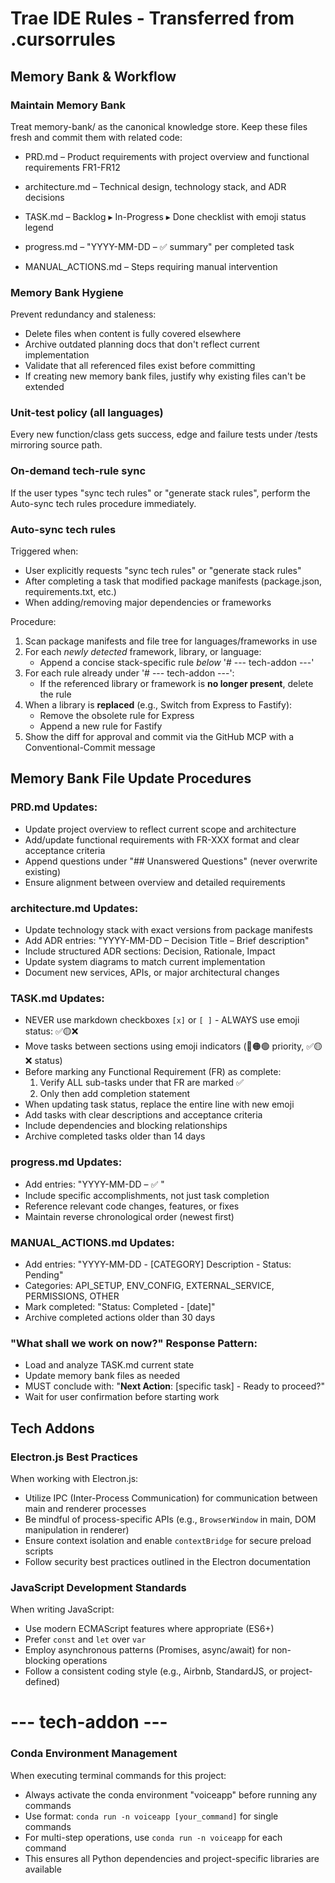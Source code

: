 # Trae IDE Rules - Transferred from .cursorrules

## Memory Bank & Workflow

### Maintain Memory Bank
Treat memory-bank/ as the canonical knowledge store.
Keep these files fresh and commit them with related code:

*   PRD.md – Product requirements with project overview and functional requirements FR1-FR12
*   architecture.md – Technical design, technology stack, and ADR decisions
*   TASK.md – Backlog ▸ In-Progress ▸ Done checklist with emoji status legend

*   progress.md – "YYYY-MM-DD – ✅ summary" per completed task
*   MANUAL_ACTIONS.md – Steps requiring manual intervention

### Memory Bank Hygiene
Prevent redundancy and staleness:

*   Delete files when content is fully covered elsewhere
*   Archive outdated planning docs that don't reflect current implementation
*   Validate that all referenced files exist before committing
*   If creating new memory bank files, justify why existing files can't be extended

### Unit-test policy (all languages)
Every new function/class gets success, edge and failure tests under /tests mirroring source path.



### On-demand tech-rule sync
If the user types "sync tech rules" or "generate stack rules",
perform the Auto-sync tech rules procedure immediately.

### Auto-sync tech rules
Triggered when:
- User explicitly requests "sync tech rules" or "generate stack rules"
- After completing a task that modified package manifests (package.json, requirements.txt, etc.)
- When adding/removing major dependencies or frameworks

Procedure:
1.  Scan package manifests and file tree for languages/frameworks in use
2.  For each *newly detected* framework, library, or language:
    *   Append a concise stack-specific rule *below* '# --- tech-addon ---'
3.  For each rule already under '# --- tech-addon ---':
    *   If the referenced library or framework is **no longer present**, delete the rule
4.  When a library is **replaced** (e.g., Switch from Express to Fastify):
    *   Remove the obsolete rule for Express
    *   Append a new rule for Fastify
5.  Show the diff for approval and commit via the GitHub MCP with a Conventional-Commit message

## Memory Bank File Update Procedures

### PRD.md Updates:
*   Update project overview to reflect current scope and architecture
*   Add/update functional requirements with FR-XXX format and clear acceptance criteria
*   Append questions under "## Unanswered Questions" (never overwrite existing)
*   Ensure alignment between overview and detailed requirements

### architecture.md Updates:
*   Update technology stack with exact versions from package manifests
*   Add ADR entries: "YYYY-MM-DD – Decision Title – Brief description"
*   Include structured ADR sections: Decision, Rationale, Impact
*   Update system diagrams to match current implementation
*   Document new services, APIs, or major architectural changes

### TASK.md Updates:
*   NEVER use markdown checkboxes `[x]` or `[ ]` - ALWAYS use emoji status: ✅🟡❌
*   Move tasks between sections using emoji indicators (🔴🟠🟢 priority, ✅🟡❌ status)
*   Before marking any Functional Requirement (FR) as complete:
    1. Verify ALL sub-tasks under that FR are marked ✅
    2. Only then add completion statement
*   When updating task status, replace the entire line with new emoji
*   Add tasks with clear descriptions and acceptance criteria
*   Include dependencies and blocking relationships
*   Archive completed tasks older than 14 days

### progress.md Updates:
*   Add entries: "YYYY-MM-DD – ✅ <past-tense summary>"
*   Include specific accomplishments, not just task completion
*   Reference relevant code changes, features, or fixes
*   Maintain reverse chronological order (newest first)

### MANUAL_ACTIONS.md Updates:
*   Add entries: "YYYY-MM-DD - [CATEGORY] Description - Status: Pending"
*   Categories: API_SETUP, ENV_CONFIG, EXTERNAL_SERVICE, PERMISSIONS, OTHER
*   Mark completed: "Status: Completed - [date]"
*   Archive completed actions older than 30 days

### "What shall we work on now?" Response Pattern:
*   Load and analyze TASK.md current state
*   Update memory bank files as needed
*   MUST conclude with: "**Next Action**: [specific task] - Ready to proceed?"
*   Wait for user confirmation before starting work



## Tech Addons

### Electron.js Best Practices
When working with Electron.js:

*   Utilize IPC (Inter-Process Communication) for communication between main and renderer processes
*   Be mindful of process-specific APIs (e.g., `BrowserWindow` in main, DOM manipulation in renderer)
*   Ensure context isolation and enable `contextBridge` for secure preload scripts
*   Follow security best practices outlined in the Electron documentation

### JavaScript Development Standards
When writing JavaScript:

*   Use modern ECMAScript features where appropriate (ES6+)
*   Prefer `const` and `let` over `var`
*   Employ asynchronous patterns (Promises, async/await) for non-blocking operations
*   Follow a consistent coding style (e.g., Airbnb, StandardJS, or project-defined)

# --- tech-addon ---

### Conda Environment Management
When executing terminal commands for this project:

*   Always activate the conda environment "voiceapp" before running any commands
*   Use format: `conda run -n voiceapp [your_command]` for single commands
*   For multi-step operations, use `conda run -n voiceapp` for each command
*   This ensures all Python dependencies and project-specific libraries are available